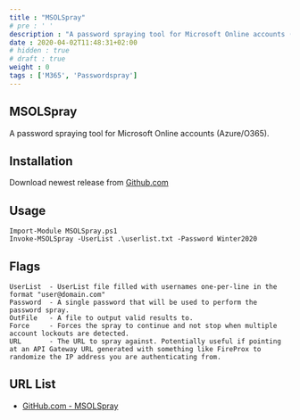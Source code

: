 ```yaml
---
title : "MSOLSpray"
# pre : ' '
description : "A password spraying tool for Microsoft Online accounts (Azure/O365)."
date : 2020-04-02T11:48:31+02:00
# hidden : true
# draft : true
weight : 0
tags : ['M365', 'Passwordspray']
---
```


## MSOLSpray

A password spraying tool for Microsoft Online accounts (Azure/O365).

## Installation

Download newest release from [Github.com](https://github.com/dafthack/MSOLSpray/archive/master.zip)

## Usage

```plain
Import-Module MSOLSpray.ps1
Invoke-MSOLSpray -UserList .\userlist.txt -Password Winter2020
```

## Flags

```plain
UserList  - UserList file filled with usernames one-per-line in the format "user@domain.com"
Password  - A single password that will be used to perform the password spray.
OutFile   - A file to output valid results to.
Force     - Forces the spray to continue and not stop when multiple account lockouts are detected.
URL       - The URL to spray against. Potentially useful if pointing at an API Gateway URL generated with something like FireProx to randomize the IP address you are authenticating from.
```

## URL List

* [GitHub.com - MSOLSpray](https://github.com/dafthack/MSOLSpray)
